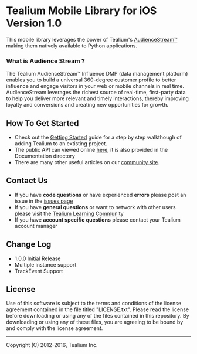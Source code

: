 # Tealium Mobile Library for iOS Version 1.0

This mobile library leverages the power of Tealium's [AudienceStream™](http://tealium.com/products/audiencestream/) making them natively available to Python applications.

### What is Audience Stream ?

The Tealium AudienceStream™ Influence DMP (data management platform) enables you to build a universal 360-degree customer profile to better influence and engage visitors in your web or mobile channels in real time. AudienceStream leverages the richest source of real-time, first-party data to help you deliver more relevant and timely interactions, thereby improving loyalty and conversions and creating new opportunities for growth.

## How To Get Started

* Check out the [Getting Started](https://community.tealiumiq.com/t5/Mobile-Libraries/Mobile-140-Getting-Started-With-Python/ta-p/12496) guide for a step by step walkthough of adding Tealium to an extisting project.  
* The public API can viewed online [here](http://tealium.github.io/tealium-python/), it is also provided in the Documentation directory
* There are many other useful articles on our [community site](https://community.tealiumiq.com).

## Contact Us

* If you have **code questions** or have experienced **errors** please post an issue in the [issues page](../../issues)
* If you have **general questions** or want to network with other users please visit the [Tealium Learning Community](https://community.tealiumiq.com)
* If you have **account specific questions** please contact your Tealium account manager

## Change Log

- 1.0.0 Initial Release
- Multiple instance support
- TrackEvent Support


## License

Use of this software is subject to the terms and conditions of the license agreement contained in the file titled "LICENSE.txt".  Please read the license before downloading or using any of the files contained in this repository. By downloading or using any of these files, you are agreeing to be bound by and comply with the license agreement.


---
Copyright (C) 2012-2016, Tealium Inc.
